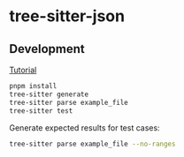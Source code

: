 # tree-sitter-json

## Development

[Tutorial](https://tree-sitter.github.io/tree-sitter/creating-parsers/1-getting-started.html)

```sh
pnpm install
tree-sitter generate
tree-sitter parse example_file
tree-sitter test
```

Generate expected results for test cases:

```sh
tree-sitter parse example_file --no-ranges
```
